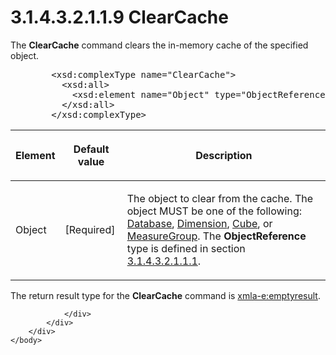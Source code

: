 <html dir="LTR" xmlns:mshelp="http://msdn.microsoft.com/mshelp" xmlns:ddue="http://ddue.schemas.microsoft.com/authoring/2003/5" xmlns:xlink="http://www.w3.org/1999/xlink" xmlns:tool="http://www.microsoft.com/tooltip">
    <head>
        <meta http-equiv="Content-Type" content="text/html; CHARSET=utf-8"></meta>
        <meta name="save" content="history"></meta>
        <title>3.1.4.3.2.1.1.9 ClearCache</title>
        <xml>
            <mshelp:toctitle title="3.1.4.3.2.1.1.9 ClearCache"></mshelp:toctitle>
            <mshelp:rltitle title="[MS-SSAS]: ClearCache"></mshelp:rltitle>
            <mshelp:keyword index="A" term="44d6270b-e99c-4e14-86b7-b4ba40512440"></mshelp:keyword>
            <mshelp:attr name="DCSext.ContentType" value="open specification"></mshelp:attr>
            <mshelp:attr name="AssetID" value="44d6270b-e99c-4e14-86b7-b4ba40512440"></mshelp:attr>
            <mshelp:attr name="TopicType" value="kbRef"></mshelp:attr>
            <mshelp:attr name="DCSext.Title" value="[MS-SSAS]: ClearCache" />
        </xml>
    </head>
    <body>
        <div id="header">
            <h1 class="heading">3.1.4.3.2.1.1.9 ClearCache</h1>
        </div>
        <div id="mainSection">
            <div id="mainBody">
                <div id="allHistory" class="saveHistory"></div>
                <div id="sectionSection0" class="section" name="collapseableSection">
                    

<p>The <b>ClearCache</b> command clears the in-memory cache of
the specified object.     </p>

<dl>
<dd>
<div><pre>   &lt;xsd:complexType name=&quot;ClearCache&quot;&gt;
     &lt;xsd:all&gt;
       &lt;xsd:element name=&quot;Object&quot; type=&quot;ObjectReference&quot; /&gt;
     &lt;/xsd:all&gt;
   &lt;/xsd:complexType&gt;
</pre></div>
</dd></dl>

<table>
 <thead>
  <tr>
   <th>
   <p>Element</p>
   </th>
   <th>
   <p>Default value</p>
   </th>
   <th>
   <p>Description</p>
   </th>
  </tr>
 </thead>
 <tr>
  <td>
  <p>Object</p>
  </td>
  <td>
  <p>[Required]</p>
  </td>
  <td>
  <p>The object to clear from the cache. The object MUST be
  one of the following: <a href="f0a45420-af97-44e1-8744-1621e69c0bf2.md">Database</a>,
  <a href="ed122253-df54-42a8-8905-0faa6e696b8b.md">Dimension</a>, <a href="d40a289e-e3a8-488b-b0ce-bd388acf1807.md">Cube</a>, or <a href="da8a6ff0-01ea-491e-9041-c2d97f28544e.md">MeasureGroup</a>. The <b>ObjectReference</b>
  type is defined in section <a href="26834101-a86b-4365-8e58-d6e4a6ad377d.md">3.1.4.3.2.1.1.1</a>.</p>
  </td>
 </tr>
</table>

<p>The return result type for the <b>ClearCache</b> command is <a href="e2751688-2c1a-479c-85b4-54bb909183aa.md">xmla-e:emptyresult</a>.</p>


                </div>
            </div>
        </div>
    </body>
</html>